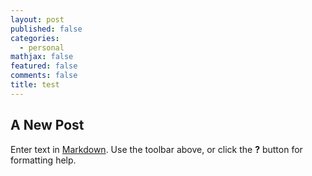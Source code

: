 ```yaml
---
layout: post
published: false
categories:
  - personal
mathjax: false
featured: false
comments: false
title: test
---
```

## A New Post

Enter text in [Markdown](http://daringfireball.net/projects/markdown/). Use the toolbar above, or click the **?** button for formatting help.
